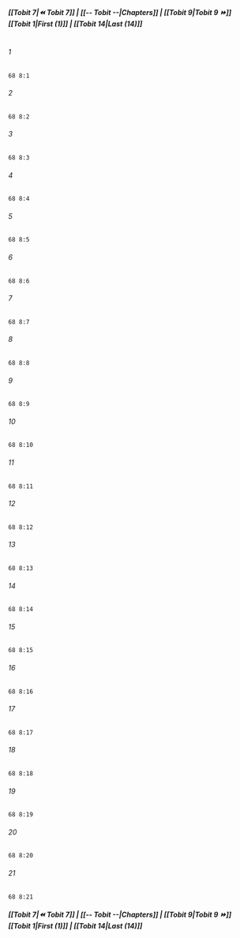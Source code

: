 
##### **[[Tobit 7|⏪ Tobit 7]] | [[-- Tobit --|Chapters]] | [[Tobit 9|Tobit 9 ⏩]]**<br>**[[Tobit 1|First (1)]] | [[Tobit 14|Last (14)]]**<br><br>

###### 1
``` verse
68 8:1
```
###### 2
``` verse
68 8:2
```
###### 3
``` verse
68 8:3
```
###### 4
``` verse
68 8:4
```
###### 5
``` verse
68 8:5
```
###### 6
``` verse
68 8:6
```
###### 7
``` verse
68 8:7
```
###### 8
``` verse
68 8:8
```
###### 9
``` verse
68 8:9
```
###### 10
``` verse
68 8:10
```
###### 11
``` verse
68 8:11
```
###### 12
``` verse
68 8:12
```
###### 13
``` verse
68 8:13
```
###### 14
``` verse
68 8:14
```
###### 15
``` verse
68 8:15
```
###### 16
``` verse
68 8:16
```
###### 17
``` verse
68 8:17
```
###### 18
``` verse
68 8:18
```
###### 19
``` verse
68 8:19
```
###### 20
``` verse
68 8:20
```
###### 21
``` verse
68 8:21
```

##### **[[Tobit 7|⏪ Tobit 7]] | [[-- Tobit --|Chapters]] | [[Tobit 9|Tobit 9 ⏩]]**<br>**[[Tobit 1|First (1)]] | [[Tobit 14|Last (14)]]**
